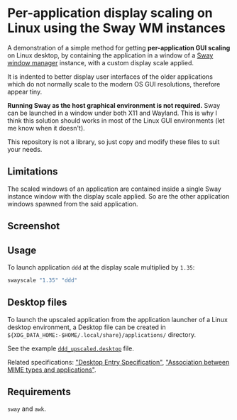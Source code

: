 # Per-application display scaling on Linux using the Sway WM instances

A demonstration of a simple method for getting **per-application GUI scaling** on Linux desktop, by containing the application in a window of a [Sway window manager](https://swaywm.org/) instance, with a custom display scale applied.

It is indented to better display user interfaces of the older applications which do not normally scale to the modern OS GUI resolutions, therefore appear tiny.

**Running Sway as the host graphical environment is not required.** Sway can be launched in a window under both X11 and Wayland. This is why I think this solution should works in most of the Linux GUI environments (let me know when it doesn't).

This repository is not a library, so just copy and modify these files to suit your needs.

## Limitations

The scaled windows of an application are contained inside a single Sway instance window with the display scale applied. So are the other application windows spawned from the said application.

## Screenshot

## Usage

To launch application `ddd` at the display scale multiplied by `1.35`:

```sh
swayscale "1.35" "ddd"
```

## Desktop files

To launch the upscaled application from the application launcher of a Linux desktop environment, a Desktop file can be created in `${XDG_DATA_HOME:-$HOME/.local/share}/applications/` directory.

See the example [`ddd_upscaled.desktop`](./.local/share/applications/ddd_upscaled.desktop) file.

Related specifications: ["Desktop Entry Specification"](https://specifications.freedesktop.org/desktop-entry-spec/latest/), ["Association between MIME types and applications"](https://specifications.freedesktop.org/mime-apps-spec/latest/).

## Requirements

`sway` and `awk`.
